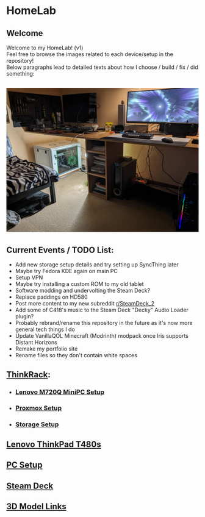 # HomeLab
## Welcome
Welcome to my HomeLab! (v1)  
Feel free to browse the images related to each device/setup in the repository!  
Below paragraphs lead to detailed texts about how I choose / build / fix / did something:
## ![Full HomeLab/Setup](images/Room&#32;Setup/PXL_20231231_210041993&#32;-&#32;Copy.jpg)
## Current Events / TODO List: 
- Add new storage setup details and try setting up SyncThing later
- Maybe try Fedora KDE again on main PC
- Setup VPN
- Maybe try installing a custom ROM to my old tablet
- Software modding and undervolting the Steam Deck?
- Replace paddings on HD580
- Post more content to my new subreddit [r/SteamDeck_2](https://www.reddit.com/r/SteamDeck_2/)
- Add some of C418's music to the Steam Deck "Decky" Audio Loader plugin?
- Probably rebrand/rename this repository in the future as it's now more general tech things I do
- Update VanillaQOL Minecraft (Modrinth) modpack once Iris supports Distant Horizons
- Remake my portfolio site
- Rename files so they don't contain white spaces
## [ThinkRack](markdown/ThinkRack_Setup.md):
- ### [Lenovo M720Q MiniPC Setup](markdown/Lenovo_M720Q_Setup.md)
- ### [Proxmox Setup](markdown/Proxmox_Setup.md)
- ### [Storage Setup](markdown/Storage_Setup.md)
## [Lenovo ThinkPad T480s](markdown/Lenovo_ThinkPad_T480s_Setup.md)
## [PC Setup](markdown/PC_Setup.md)
## [Steam Deck](markdown/Steam_Deck_Setup.md)
## [3D Model Links](markdown/3D_Model_Links.md)
